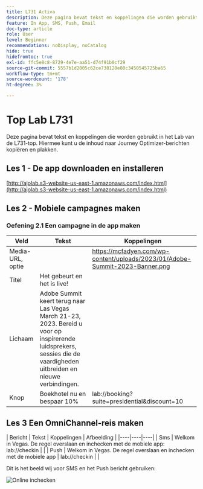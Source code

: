 ```yaml
---
title: L731 Activa
description: Deze pagina bevat tekst en koppelingen die worden gebruikt in het Lab van de L731-top.
feature: In App, SMS, Push, Email
doc-type: article
role: User
level: Beginner
recommendations: noDisplay, noCatalog
hide: true
hidefromtoc: true
exl-id: ffc5e8c8-8729-4e7e-aa51-d74f91b0cf29
source-git-commit: 5557b1d2005c62ce738120e80c3450545725ba65
workflow-type: tm+mt
source-wordcount: '178'
ht-degree: 3%

---
```


# Top Lab L731

Deze pagina bevat tekst en koppelingen die worden gebruikt in het Lab van de L731-top. Hiermee kunt u de inhoud naar Journey Optimizer-berichten kopiëren en plakken.

## Les 1 - De app downloaden en installeren

[http://ajolab.s3-website-us-east-1.amazonaws.com/index.html](http://ajolab.s3-website-us-east-1.amazonaws.com/index.html)

## Les 2 - Mobiele campagnes maken

### Oefening 2.1 Een campagne in de app maken

| Veld | Tekst | Koppelingen |
|----|----|----|
| Media-URL, optie |  | https://mcfadyen.com/wp-content/uploads/2023/01/Adobe-Summit-2023-Banner.png |
| Titel | Het gebeurt en het is live! |  |
| Lichaam | Adobe Summit keert terug naar Las Vegas March 21-23, 2023. Bereid u voor op inspirerende luidsprekers, sessies die de vaardigheden uitbreiden en nieuwe verbindingen. |  |
| Knop | Boekhotel nu en bespaar 10% | lab://booking?suite=presidential&amp;discount=10 |


## Les 3 Een OmniChannel-reis maken

| Bericht | Tekst | Koppelingen | Afbeelding |
|----|----|----|
| Sms | Welkom in Vegas. De regel overslaan en inchecken met de mobiele app: lab://checkin |  |
| Push | Welkom in Vegas. De regel overslaan en inchecken met de mobiele app | lab://checkin |  |


Dit is het beeld wij voor SMS en het Push bericht gebruiken:

![Online inchecken](/help/assets/vegas_online_check_in.jpeg)
